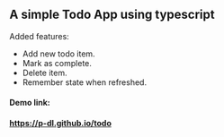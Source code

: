 ## A simple Todo App using typescript
Added features:
- Add new todo item.
- Mark as complete.
- Delete item.
- Remember state when refreshed.

#### Demo link:
#### https://p-dl.github.io/todo
